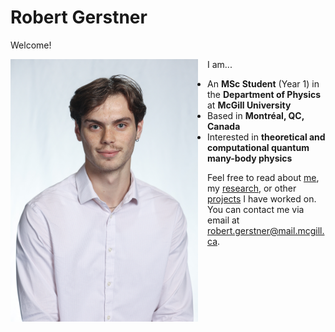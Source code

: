 # Robert Gerstner

Welcome!

<img src="./home_media/headshot1.jpg" alt="Headshot1" style="height:420px; width:300px; float:left; margin-right:15px;margin-bottom:15px;"> 

I am...

- An **MSc Student** (Year 1) in the **Department of Physics** at **McGill University**
- Based in **Montréal, QC, Canada**
- Interested in **theoretical and computational quantum many-body physics**

Feel free to read about [me](./about/index.md), my [research](./research/index.md), or other [projects](./projects/index.md) I have worked on. You can contact me via email at [robert.gerstner@mail.mcgill.ca](mailto:robert.gerstner@mail.mcgill.ca).
